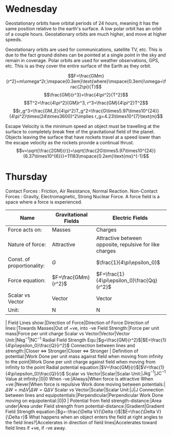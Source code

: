 # Wednesday

Geostationary orbits have orbital periods of 24 hours, meaning it has the same position relative to the earth's surface. A low polar orbit has an orbit of a couple hours. Geostationary orbits are much higher, and move at higher speeds.

Geostationary orbits are used for communications, satellite TV, etc. This is due to the fact ground dishes can be pointed at a single point in the sky and remain in coverage. Polar orbits are used for weather observations, GPS, etc. This is as they cover the entire surface of the Earth as they orbit.

$$F=\frac{GMm}{r^2}=m\omega^2r,\mspace{0.3em}\text{where}\mspace{0.3em}\omega=\frac{2\pi}{T}$$
$$\frac{GM}{r^3}=\frac{4\pi^2}{T^2}$$
$$T^2=\frac{4\pi^2}{GM}r^3, r^3=\frac{GM}{4\pi^2}T^2$$
$$r_g^3=\frac{GM_E}{4\pi^2}T_g^2=\frac{G\times5.97\times10^{24}}{4\pi^2}\times(24\times3600)^2\implies r_g=4.23\times10^{7}\text{m}$$

Escape Velocity is the minimum speed an object must be travelling at the surface to completely break free of the gravitational field of the planet.
Objects leaving the surface that have rockets travel at a speed lower than the escape velocity as the rockets provide a continual thrust.
$$v=\sqrt{\frac{2GM}{r}}=\sqrt{\frac{2G\times5.97\times10^{24}}{6.37\times10^{6}}}=11183\mspace{0.2em}\text{ms}^{-1}$$

# Thursday 

Contact Forces : Friction, Air Resistance, Normal Reaction.
Non-Contact Forces : Gravity, Electromagnetic, Strong Nuclear Force.
A force field is a space where a force is experienced.

Name|Gravitational Fields|Electric Fields
---|---|---
Force acts on:|Masses|Charges
Nature of force:|Attractive|Attractive between opposite, repulsive for like charges
Const. of proportionality:|$G$|$\frac{1}{4\pi\epsilon_0}$
Force equation:|$F=\frac{GMm}{r^2}$|$F=\frac{1}{4\pi\epsilon_0}\frac{Qq}{r^2}$
Scalar vs Vector|Vector|Vector
Unit:|N|N
 |
Field Lines show:|Direction of Force|Direction of Force
Direction of lines:|Towards Masses|Out of +ve, into -ve
Field Strength:|Force per unit mass|Force per unit charge
Scalar vs Vector|Vector|Vector
Unit:|$\text{Nkg}^{-1}$|$\text{NC}^{-1}$
Radial Field Strength Equ:|$g=\frac{GM}{r^2}$|$E=\frac{1}{4\pi\epsilon_0}\frac{Q}{r^2}$
Connection between lines and strength:|Closer <=> Stronger|Closer <=> Stronger
 |
Definition of potential:|Work Done per unit mass against field when moving from infinity to the point|Work Done per unit charge against field when moving from infinity to the point
Radial potential equation:|$V=\frac{GM}{r}$|$V=\frac{1}{4\pi\epsilon_0}\frac{Q}{r}$
Scalar vs Vector|Scalar|Scalar
Unit:|$\text{Jkg}^{-1}$|$\text{JC}^{-1}$
Value at infinity:|0|0
When -ve:|Always|When force is attractive
When +ve:|Never|When force is repulsive
Work done moving between potentials:|$\Delta W=m\Delta V$|$\Delta W=Q\Delta V$
Scalar vs Vector|Scalar|Scalar
Unit:|J|J
Connection between lines and equipotentials:|Perpendicular|Perpendicular
Work Done moving on equipotential:|0|0
 |
Potential from field strength-distance:|Area under|Area under
Field strength from potential-distance:|Gradient|Gradient
Field Strength equation:|$g=-\frac{\Delta V}{\Delta r}$|$E=\frac{\Delta V}{\Delta r}$
What happens when an object enters the field at right angles to the field lines?|Accelerates in direction of field lines|Accelerates toward field lines if +ve, if -ve away.
